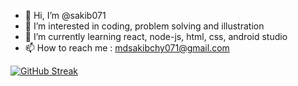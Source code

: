 - 👋 Hi, I’m @sakib071
- 👀 I’m interested in coding, problem solving and illustration
- 🌱 I’m currently learning react, node-js, html, css, android studio
- 📫 How to reach me : mdsakibchy071@gmail.com

<!---
sakib071/sakib071 is a ✨ special ✨ repository because its `README.md` (this file) appears on your GitHub profile.
You can click the Preview link to take a look at your changes.
--->
[![GitHub Streak](https://github-readme-streak-stats.herokuapp.com?user=sakib071&theme=dark-smoky&hide_border=true&date_format=M%20j%5B%2C%20Y%5D)](https://git.io/streak-stats)
